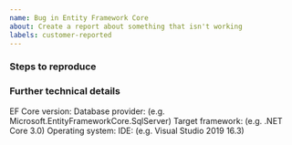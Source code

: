 ```yaml
---
name: Bug in Entity Framework Core
about: Create a report about something that isn't working
labels: customer-reported
---
```


<!-- Describe what isn't working as expected -->



### Steps to reproduce

<!--
What steps can we follow to reproduce the issue?

We ❤ code! Include a complete code listing or attach a simplified project

``` C#
Console.WriteLine("Hello, World!");
```

Got Exceptions? Include both the message and the stack trace

For `dotnet ef` and PMC, share the --verbose output
-->



### Further technical details

EF Core version:
Database provider: (e.g. Microsoft.EntityFrameworkCore.SqlServer)
Target framework: (e.g. .NET Core 3.0)
Operating system:
IDE: (e.g. Visual Studio 2019 16.3)
